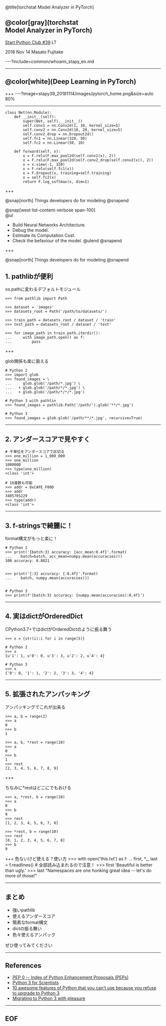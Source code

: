 @title[torchstat Model Analyzer in PyTorch]

## @color[gray](torchstat<br> Model Analyzer in PyTorch)

[Start Python Club #39](https://startpython.connpass.com/event/101476/) LT


2018 Nov 14
Masato Fujitake

---?include=common/whoami_stapy_en.md

---

## @color[white](Deep Learning in PyTorch)

+++
---?image=stapy39_20181114/images/pytorch_home.png&size=auto 80%

---

    class Net(nn.Module):
        def __init__(self):
            super(Net, self).__init__()
            self.conv1 = nn.Conv2d(1, 10, kernel_size=5)
            self.conv2 = nn.Conv2d(10, 20, kernel_size=5)
            self.conv2_drop = nn.Dropout2d()
            self.fc1 = nn.Linear(320, 50)
            self.fc2 = nn.Linear(50, 10)

        def forward(self, x):
            x = F.relu(F.max_pool2d(self.conv1(x), 2))
            x = F.relu(F.max_pool2d(self.conv2_drop(self.conv2(x)), 2))
            x = x.view(-1, 320)
            x = F.relu(self.fc1(x))
            x = F.dropout(x, training=self.training)
            x = self.fc2(x)
            return F.log_softmax(x, dim=1)

+++

@snap[north]
Things developers do for modeling
@snapend

@snap[west list-content-verbose span-100]
<br>
@ul[](false)
- Build Neural Networks Architecture.
- Debug the model.
- Estimate its Computation Cost.
- Check the befaviour of the model.
@ulend
@snapend

+++

@snap[north]
Things developers do for modeling
@snapend

## 1. pathlibが便利

os.pathに変わるデフォルトモジュール

    >>> from pathlib import Path

    >>> dataset = 'images'
    >>> datasets_root = Path('/path/to/datasets/')

    >>> train_path = datasets_root / dataset / 'train'
    >>> test_path = datasets_root / dataset / 'test'

    >>> for image_path in train_path.iterdir():
    ...     with image_path.open() as f: 
    ...         pass

+++

glob関係も楽に扱える

    # Python 2
    >>> import glob
    >>> found_images = \
    ...     glob.glob('/path/*.jpg') \
    ...   + glob.glob('/path/*/*.jpg') \
    ...   + glob.glob('/path/*/*/*.jpg')

    # Python 3 with pathlin
    >>> found_images = pathlib.Path('/path/').glob('**/*.jpg')

    # Python 3
    >>> found_images = glob.glob('/path/**/*.jpg', recursive=True)

---

## 2. アンダースコアで見やすく

    # 千単位をアンダースコアで区切る
    >>> one_million = 1_000_000
    >>> one_million
    1000000
    >>> type(one_million)
    <class 'int'>

    # 16進数も可能
    >>> addr = 0xCAFE_F00D
    >>> addr
    3405705229
    >>> type(addr)
    <class 'int'>

--- 
## 3. f-stringsで綺麗に！

format構文がもっと楽に！

    # Python 2
    >>> print('{batch:3} accuracy: {acc_mean:0.4f}'.format(
    ...    batch=batch, acc_mean=numpy.mean(accuracies)))
    100 accuracy: 0.8021


    >>> print('{:3} accuracy: {:0.4f}'.format(
    ...    batch, numpy.mean(accuracies)))


    # Python 3
    >>> print(f'{batch:3} accuracy: {numpy.mean(accuracies):0.4f}')


---
## 4. 実はdictがOrderedDict
CPython3.7+ではdictがOrderedDictのように振る舞う

    >>> x = {str(i):i for i in range(5)}

    # Python 2
    >>> x
    {u'1': 1, u'0': 0, u'3': 3, u'2': 2, u'4': 4}

    # Python 3
    >>> x
    {'0': 0, '1': 1, '2': 2, '3': 3, '4': 4}

---

## 5. 拡張されたアンパッキング
アンパッキングでこれが出来る

    >>> a, b = range(2)
    >>> a
    0
    >>> b
    1

    >>> a, b, *rest = range(10)
    >>> a
    0
    >>> b
    1
    >>> rest
    [2, 3, 4, 5, 6, 7, 8, 9]

+++

ちなみに*restはどこにでもおける

    >>> a, *rest, b = range(10)
    >>> a
    0
    >>> b
    9
    >>> rest
    [1, 2, 3, 4, 5, 6, 7, 8]

    >>> *rest, b = range(10)
    >>> rest
    [0, 1, 2, 3, 4, 5, 6, 7, 8]
    >>> b
    9
+++
危ないけど使える？使い方
    >>> with open('this.txt') as f:
    ...    first, *_, last = f.readlines()
    # 全部読み込まれるので注意！
    >>> first
    'Beautiful is better than ugly.'
    >>> last
    "Namespaces are one honking great idea -- let's do more of those!"

---
## まとめ
- 強いpathlib
- 使えるアンダースコア
- 簡素なformat構文
- dictの振る舞い
- 色々使えるアンパック


ぜひ使ってみてください

---
## References
- [PEP 0 -- Index of Python Enhancement Proposals (PEPs)](https://www.python.org/dev/peps/)
- [Python 3 for Scientists](http://python-3-for-scientists.readthedocs.io/en/latest/)
- [10 awesome features of Python that you can't use because you refuse to upgrade to Python 3](https://www.asmeurer.com/python3-presentation/slides.html#1)
- [Migrating to Python 3 with pleasure](https://github.com/arogozhnikov/python3_with_pleasure)

---
## EOF

